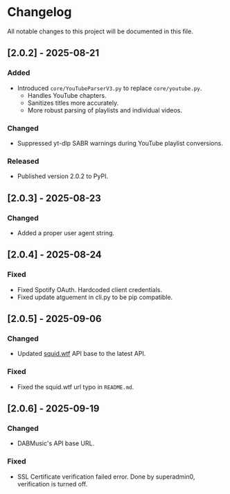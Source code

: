 # Changelog

All notable changes to this project will be documented in this file.

## [2.0.2] - 2025-08-21
### Added
- Introduced `core/YouTubeParserV3.py` to replace `core/youtube.py`.  
  - Handles YouTube chapters.  
  - Sanitizes titles more accurately.  
  - More robust parsing of playlists and individual videos.

### Changed
- Suppressed yt-dlp SABR warnings during YouTube playlist conversions.

### Released
- Published version 2.0.2 to PyPI.

## [2.0.3] - 2025-08-23
### Changed
-  Added a proper user agent string. 

## [2.0.4] - 2025-08-24
### Fixed
-  Fixed Spotify OAuth. Hardcoded client credentials.
-  Fixed update atguement in cli.py to be pip compatible.

## [2.0.5] - 2025-09-06
### Changed
- Updated [squid.wtf](https://qobuz.squid.wtf) API base to the latest API.

### Fixed
- Fixed the squid.wtf url typo in `README.md`.

## [2.0.6] - 2025-09-19
### Changed
- DABMusic's API base URL.
### Fixed
- SSL Certificate verification failed error. Done by superadmin0, verification is turned off.
